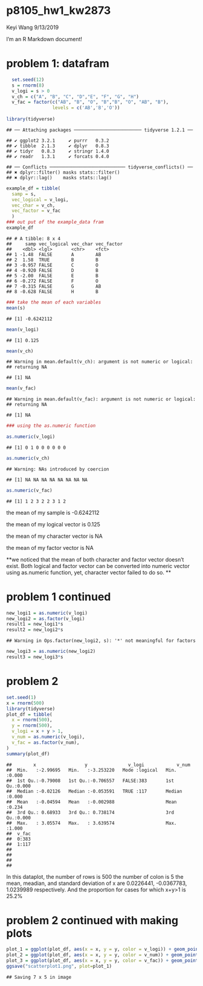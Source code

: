 p8105\_hw1\_kw2873
================
Keyi Wang
9/13/2019

I’m an R Markdown document\!

# problem 1: datafram

``` r
  set.seed(12)
  s = rnorm(8)
  v_logi = s > 0
  v_ch = c("A", "B", "C", "D","E", "F", "G", "H")
  v_fac = factor(c("AB", "B", "O", "B","B", "O", "AB", "B"),
                 levels = c('AB','B','O'))
  
library(tidyverse)
```

    ## ── Attaching packages ───────────────────────── tidyverse 1.2.1 ──

    ## ✔ ggplot2 3.2.1     ✔ purrr   0.3.2
    ## ✔ tibble  2.1.3     ✔ dplyr   0.8.3
    ## ✔ tidyr   0.8.3     ✔ stringr 1.4.0
    ## ✔ readr   1.3.1     ✔ forcats 0.4.0

    ## ── Conflicts ──────────────────────────── tidyverse_conflicts() ──
    ## ✖ dplyr::filter() masks stats::filter()
    ## ✖ dplyr::lag()    masks stats::lag()

``` r
example_df = tibble(
  samp = s,
  vec_logical = v_logi,
  vec_char = v_ch,
  vec_factor = v_fac
  )
### out put of the example_data fram
example_df
```

    ## # A tibble: 8 x 4
    ##     samp vec_logical vec_char vec_factor
    ##    <dbl> <lgl>       <chr>    <fct>     
    ## 1 -1.48  FALSE       A        AB        
    ## 2  1.58  TRUE        B        B         
    ## 3 -0.957 FALSE       C        O         
    ## 4 -0.920 FALSE       D        B         
    ## 5 -2.00  FALSE       E        B         
    ## 6 -0.272 FALSE       F        O         
    ## 7 -0.315 FALSE       G        AB        
    ## 8 -0.628 FALSE       H        B

``` r
### take the mean of each variables
mean(s)
```

    ## [1] -0.6242112

``` r
mean(v_logi)
```

    ## [1] 0.125

``` r
mean(v_ch)
```

    ## Warning in mean.default(v_ch): argument is not numeric or logical:
    ## returning NA

    ## [1] NA

``` r
mean(v_fac)
```

    ## Warning in mean.default(v_fac): argument is not numeric or logical:
    ## returning NA

    ## [1] NA

``` r
### using the as.numeric function

as.numeric(v_logi)
```

    ## [1] 0 1 0 0 0 0 0 0

``` r
as.numeric(v_ch)
```

    ## Warning: NAs introduced by coercion

    ## [1] NA NA NA NA NA NA NA NA

``` r
as.numeric(v_fac)
```

    ## [1] 1 2 3 2 2 3 1 2

the mean of my sample is -0.6242112

the mean of my logical vector is 0.125

the mean of my character vector is NA

the mean of my factor vector is NA

**we noticed that the mean of both character and factor vector doesn’t
exist. Both logical and factor vector can be converted into numeric
vector using as.numeric function, yet, character vector failed to do so.
**

# problem 1 continued

``` r
new_logi1 = as.numeric(v_logi)
new_logi2 = as.factor(v_logi)
result1 = new_logi1*s
result2 = new_logi2*s
```

    ## Warning in Ops.factor(new_logi2, s): '*' not meaningful for factors

``` r
new_logi3 = as.numeric(new_logi2)
result3 = new_logi3*s
```

# problem 2

``` r
set.seed(1)
x = rnorm(500)
library(tidyverse)
plot_df = tibble(
  x = rnorm(500),
  y = rnorm(500),
  v_logi = x + y > 1,
  v_num = as.numeric(v_logi),
  v_fac = as.factor(v_num),
)
summary(plot_df)
```

    ##        x                  y               v_logi            v_num      
    ##  Min.   :-2.99695   Min.   :-3.253220   Mode :logical   Min.   :0.000  
    ##  1st Qu.:-0.79008   1st Qu.:-0.706557   FALSE:383       1st Qu.:0.000  
    ##  Median :-0.02126   Median :-0.053591   TRUE :117       Median :0.000  
    ##  Mean   :-0.04594   Mean   :-0.002988                   Mean   :0.234  
    ##  3rd Qu.: 0.68933   3rd Qu.: 0.738174                   3rd Qu.:0.000  
    ##  Max.   : 3.05574   Max.   : 3.639574                   Max.   :1.000  
    ##  v_fac  
    ##  0:383  
    ##  1:117  
    ##         
    ##         
    ##         
    ## 

In this dataplot, the number of rows is 500 the number of colon is 5 the
mean, meadian, and standard deviation of x are 0.0226441, -0.0367783,
1.0239989 respectively. And the proportion for cases for which x+y\>1 is
25.2%

# problem 2 continued with making plots

``` r
plot_1 = ggplot(plot_df, aes(x = x, y = y, color = v_logi)) + geom_point()
plot_2 = ggplot(plot_df, aes(x = x, y = y, color = v_num)) + geom_point()
plot_3 = ggplot(plot_df, aes(x = x, y = y, color = v_fac)) + geom_point()
ggsave("scatterplot1.png", plot=plot_1)
```

    ## Saving 7 x 5 in image
